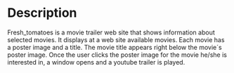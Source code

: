 # Description
Fresh_tomatoes is a movie trailer web site that shows information about selected movies.
It displays at a web site available movies. Each movie has a poster image and a title.
The movie title appears right below the movie´s poster image.
Once the user clicks the poster image for the movie he/she is interested in, a window opens and a youtube trailer is played.

